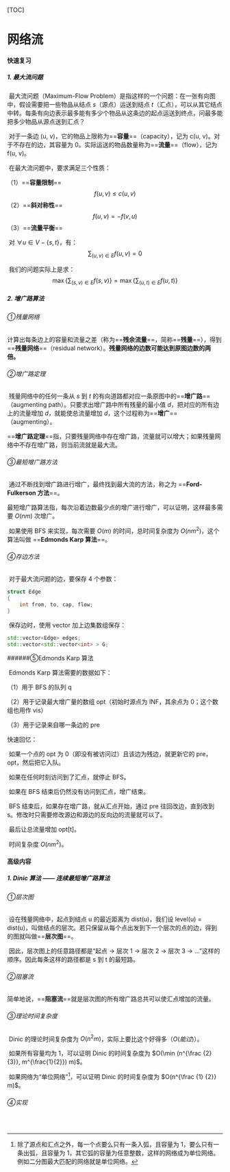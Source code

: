 [TOC]

# 网络流

#### 快速复习

##### 1. 最大流问题

​	最大流问题（Maximum-Flow Problem）是指这样的一个问题：在一张有向图中，假设需要把一些物品从结点 $s$（源点）运送到结点 $t$（汇点），可以从其它结点中转。每条有向边表示最多能有多少个物品从这条边的起点运送到终点，问最多能把多少物品从源点送到汇点？

​	对于一条边 (u, v)，它的物品上限称为==**容量**==（capacity），记为 c(u, v)。对于不存在的边，其容量为 0。实际运送的物品数量称为==**流量**==（flow），记为 f(u, v)。

​	在最大流问题中，要求满足三个性质：

（1）==**容量限制**==
$$
f(u, v) \le c(u, v)
$$
（2）==**斜对称性**==
$$
f(u, v) = -f(v, u)
$$
（3）==**流量平衡**==

​	对 $\forall u \in V - \{ s, t \}$，有：
$$
\sum _{(u, v) \in E} f(u, v) = 0
$$


​	我们的问题实际上是求：
$$
\max \{ \sum_{(s, v) \in E} f(s, v) \} = \max \{ \sum_{(u, t) \in E} f(u, t) \}
$$

##### 2. 增广路算法

###### ①残量网络

​	计算出每条边上的容量和流量之差（称为==**残余流量**==，简称==**残量**==），得到==**残量网络**==（residual network）。**残量网络的边数可能达到原图边数的两倍。**

###### ②增广路定理

​	残量网络中的任何一条从 $s$ 到 $t$ 的有向道路都对应一条原图中的==**增广路**==（augmenting path）。只要求出增广路中所有残量的最小值 $d$，把对应的所有边上的流量增加 $d$，就能使总流量增加 $d$，这个过程称为==**增广**==（augmenting）。

​	==**增广路定理**==指，只要残量网络中存在增广路，流量就可以增大；如果残量网络中不存在增广路，则当前流就是最大流。

###### ③最短增广路方法

​	通过不断找到增广路进行增广，最终找到最大流的方法，称之为 ==**Ford-Fulkerson 方法**==。

​	最短增广路算法指，每次沿着边数最少点的增广进行增广，可以证明，这样最多需要 $O(nm)$ 次增广。

​	如果使用 BFS 来实现，每次需要 $O(m)$ 的时间，总时间复杂度为 $O(nm^2)$，这个算法叫做 ==**Edmonds Karp 算法**==。

###### ④存边方法

​	对于最大流问题的边，要保存 4 个参数：

```c++
struct Edge
{
	int from, to, cap, flow;
}
```

​	保存边时，使用 vector 加上边集数组保存：

```c++
std::vector<Edge> edges;
std::vector<std::vector<int> > G;
```

######⑤Edmonds Karp 算法

​	Edmonds Karp 算法需要的数据如下：

（1）用于 BFS 的队列 q

（2）用于记录最大增广量的数组 opt（初始时源点为 INF，其余点为 0；这个数组也用作 vis）

（3）用于记录来自哪一条边的 pre

快速回忆：

​	如果一个点的 opt 为 0（即没有被访问过）且该边为残边，就更新它的 pre，opt，然后把它入队。

​	如果在任何时刻访问到了汇点，就停止 BFS。

​	如果在 BFS 结束后仍然没有访问到汇点，增广结束。

​	BFS 结束后，如果存在增广路，就从汇点开始，通过 pre 往回改边，直到改到 s。修改时只需要修改源边和源边的反向边的流量就可以了。

​	最后让总流量增加 opt[t]。



​	时间复杂度 $O(n m^2)$。

#### 高级内容

##### 1. Dinic 算法 —— 连续最短增广路算法

###### ①层次图

​	设在残量网络中，起点到结点 u 的最近距离为 dist(u)，我们设 level(u) = dist(u)，叫做结点的层次。若只保留从每个点出发到下一个层次的点的边，得到的图就叫做==**层次图**==。

​	因此，层次图上的任意路径都是“起点 $\to$ 层次 1 $\to$ 层次 2 $\to$ 层次 3 $\to$ …”这样的顺序。因此每条这样的路径都是 s 到 t 的最短路。

###### ②阻塞流

​	简单地说，==**阻塞流**==就是层次图的所有增广路总共可以使汇点增加的流量。

###### ③理论时间复杂度

​	Dinic 的理论时间复杂度为 $O(n^2 m)$，实际上要比这个好得多（$O(能过)$）。

​	如果所有容量均为 1，可以证明 Dinic 的时间复杂度为 $O(\min (n^{\frac {2} {3}}, m^{\frac{1}{2}}) m)$。

​	如果网络为“单位网络”[^1]，可以证明 Dinic 的时间复杂度为 $O(n^{\frac {1} {2}} m)$。

[^1]: 除了源点和汇点之外，每一个点要么只有一条入弧，且容量为 1，要么只有一条出弧，且容量为 1，其它弧的容量为任意整数，这样的网络成为单位网络。例如二分图最大匹配的网络就是单位网络。 

###### ④实现

​	